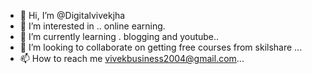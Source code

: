 - 👋 Hi, I’m @Digitalvivekjha
- 👀 I’m interested in .. online earning.
- 🌱 I’m currently learning . blogging and youtube..
- 💞️ I’m looking to collaborate on getting free courses from skilshare ...
- 📫 How to reach me vivekbusiness2004@gmail.com...

<!---
Digitalvivekjha/Digitalvivekjha is a ✨ special ✨ repository because its `README.md` (this file) appears on your GitHub profile.
You can click the Preview link to take a look at your changes.
--->

